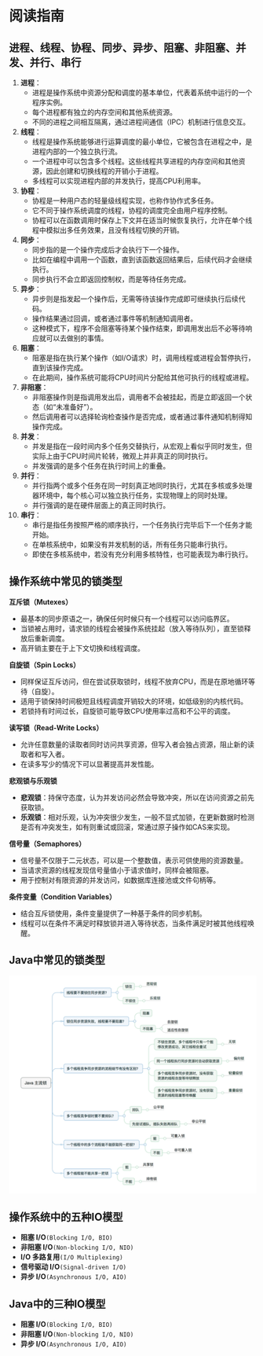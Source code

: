 # 阅读指南

## 进程、线程、协程、同步、异步、阻塞、非阻塞、并发、并行、串行

1. **进程**：
   - 进程是操作系统中资源分配和调度的基本单位，代表着系统中运行的一个程序实例。
   - 每个进程都有独立的内存空间和其他系统资源。
   - 不同的进程之间相互隔离，通过进程间通信（IPC）机制进行信息交互。
2. **线程**：
   - 线程是操作系统能够进行运算调度的最小单位，它被包含在进程之中，是进程内部的一个独立执行流。
   - 一个进程中可以包含多个线程。这些线程共享进程的内存空间和其他资源，因此创建和切换线程的开销小于进程。
   - 多线程可以实现进程内部的并发执行，提高CPU利用率。
3. **协程**：
   - 协程是一种用户态的轻量级线程实现，也称作协作式多任务。
   - 它不同于操作系统调度的线程，协程的调度完全由用户程序控制。
   - 协程可以在函数调用时保存上下文并在适当时候恢复执行，允许在单个线程中模拟出多任务效果，且没有线程切换的开销。
4. **同步**：
   - 同步指的是一个操作完成后才会执行下一个操作。
   - 比如在编程中调用一个函数，直到该函数返回结果后，后续代码才会继续执行。
   - 同步执行不会立即返回控制权，而是等待任务完成。
5. **异步**：
   - 异步则是指发起一个操作后，无需等待该操作完成即可继续执行后续代码。
   - 操作结果通过回调，或者通过事件等机制通知调用者。
   - 这种模式下，程序不会阻塞等待某个操作结束，即调用发出后不必等待响应就可以去做别的事情。
6. **阻塞**：
   - 阻塞是指在执行某个操作（如I/O请求）时，调用线程或进程会暂停执行，直到该操作完成。
   - 在此期间，操作系统可能将CPU时间片分配给其他可执行的线程或进程。
7. **非阻塞**：
   - 非阻塞操作则是指调用发出后，调用者不会被挂起，而是立即返回一个状态（如“未准备好”）。
   - 然后调用者可以选择轮询检查操作是否完成，或者通过事件通知机制得知操作完成。
8. **并发**：
   - 并发是指在一段时间内多个任务交替执行，从宏观上看似乎同时发生，但实际上由于CPU时间片轮转，微观上并非真正的同时执行。
   - 并发强调的是多个任务在执行时间上的重叠。
9. **并行**：
   - 并行指两个或多个任务在同一时刻真正地同时执行，尤其在多核或多处理器环境中，每个核心可以独立执行任务，实现物理上的同时处理。
   - 并行强调的是在硬件层面上的真正同时执行。
10. **串行**：
    - 串行是指任务按照严格的顺序执行，一个任务执行完毕后下一个任务才能开始。
    - 在单核系统中，如果没有并发机制的话，所有任务只能串行执行。
    - 即使在多核系统中，若没有充分利用多核特性，也可能表现为串行执行。

## 操作系统中常见的锁类型

**互斥锁（Mutexes）**

- 最基本的同步原语之一，确保任何时候只有一个线程可以访问临界区。
- 当锁被占用时，请求锁的线程会被操作系统挂起（放入等待队列），直至锁释放后重新调度。
- 高开销主要在于上下文切换和线程调度。

**自旋锁（Spin Locks）**

- 同样保证互斥访问，但在尝试获取锁时，线程不放弃CPU，而是在原地循环等待（自旋）。
- 适用于锁保持时间极短且线程调度开销较大的环境，如低级别的内核代码。
- 若锁持有时间过长，自旋锁可能导致CPU使用率过高和不公平的调度。

**读写锁（Read-Write Locks）**

- 允许任意数量的读取者同时访问共享资源，但写入者会独占资源，阻止新的读取者和写入者。
- 在读多写少的情况下可以显著提高并发性能。

**悲观锁与乐观锁**

- **悲观锁**：持保守态度，认为并发访问必然会导致冲突，所以在访问资源之前先获取锁。
- **乐观锁**：相对乐观，认为冲突很少发生，一般不显式加锁，在更新数据时检测是否有冲突发生，如有则重试或回滚，常通过原子操作如CAS来实现。

**信号量（Semaphores）**

- 信号量不仅限于二元状态，可以是一个整数值，表示可供使用的资源数量。
- 当请求资源的线程发现信号量值小于请求值时，同样会被阻塞。
- 用于控制对有限资源的并发访问，如数据库连接池或文件句柄等。

**条件变量（Condition Variables）**

- 结合互斥锁使用，条件变量提供了一种基于条件的同步机制。
- 线程可以在条件不满足时释放锁并进入等待状态，当条件满足时被其他线程唤醒。

## Java中常见的锁类型

![](img/java-lock.png)

## 操作系统中的五种IO模型

- **阻塞 I/O**`(Blocking I/O, BIO)`
- **非阻塞 I/O**`(Non-blocking I/O, NIO)`
- **I/O 多路复用**`(I/O Multiplexing)`
- **信号驱动 I/O**`(Signal-driven I/O)`
- **异步 I/O**`(Asynchronous I/O, AIO)`

## Java中的三种IO模型

- **阻塞 I/O**`(Blocking I/O, BIO)`
- **非阻塞 I/O**`(Non-blocking I/O, NIO)`
- **异步 I/O**`(Asynchronous I/O, AIO)`

